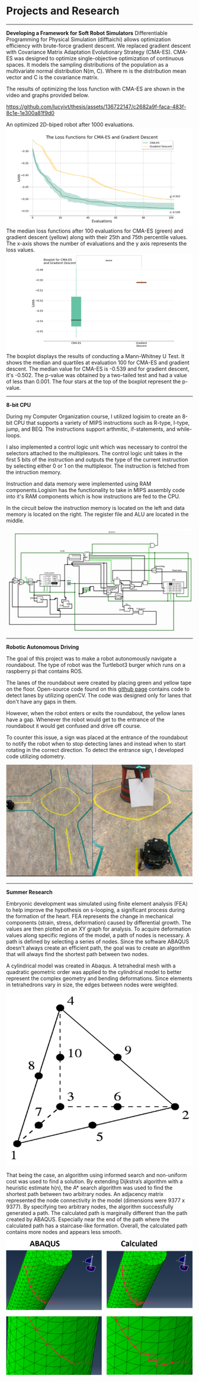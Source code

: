 # Projects and Research
****
**Developing a Framework for Soft Robot Simulators**
 Differentiable Programming for Physical Simulation (difftaichi) allows optimization efficiency with brute-force gradient descent. We replaced gradient descent with Covariance Matrix Adaptation Evolutionary Strategy (CMA-ES). CMA-ES was designed to optimize single-objective optimization of continuous spaces. It models the sampling distributions of the population as a multivariate normal distribution N(m, C). Where m is the distribution mean vector and C is the covariance matrix. 

The results of optimizing the loss function with CMA-ES are shown in the video and graphs provided below.

https://github.com/lucyivt/thesis/assets/136722147/c2682a9f-faca-483f-8c1e-1e300a81f9d0

An optimized 2D-biped robot after 1000 evaluations. 
![CMA-ES versus gradient descent](images/Figure_2.png)
The median loss functions after 100 evaluations for CMA-ES (green) and gradient descent (yellow) along with their 25th and 75th percentile values. The x-axis shows the number of evaluations and the y axis represents the loss values.
![Whiskerplot](images/Figure_3.png)
The boxplot displays the results of conducting a Mann-Whitney U Test. It shows the median and quartiles at evaluation 100 for CMA-ES and gradient descent. The median value for CMA-ES is -0.539 and for gradient descent, it's -0.502. The p-value was obtained by a two-tailed test and had a value of less than 0.001. The four stars at the top of the boxplot represent the p-value.

****
**8-bit CPU**  

During my Computer Organization course, I utilized logisim to create an 8-bit CPU that supports a variety of MIPS instructions such as R-type, I-type, jump, and BEQ. The instructions support arthmitic, if-statements, and while-loops. 

I also implemented a control logic unit which was necessary to control the selectors attached to the multiplexors. The control logic unit takes in the first 5 bits of the instruction and outputs the type of the current instruction by selecting either 0 or 1 on the multiplexor. The instruction is fetched from the intruction memory.

Instruction and data memory were implemented using RAM components.Logisim has the functionality to take in MIPS assembly code into it's RAM components which is how instructions are fed to the CPU.

In the circuit below the instruction memory is located on the left and data memory is located on the right. The register file and ALU are located in the middle.  

![Subject Observer UML](/images/CPU.png)

****
**Robotic Autonomous Driving**  

The goal of this project was to make a robot autonomously navigate a roundabout. The type of robot was the Turtlebot3 burger which runs on a raspberry pi that contains ROS. 

The lanes of the roundabout were created by placing green and yellow tape on the floor. Open-source code found on this [github page]((https://github.com/ROBOTIS-GIT/turtlebot3_autorace_2020)) contains code to detect lanes by utilizing openCV. The code was designed only for lanes that don't have any gaps in them. 

However, when the robot enters or exits the roundabout, the yellow lanes have a gap. Whenever the robot would get to the entrance of the roundabout it would get confused and drive off course. 

To counter this issue, a sign was placed at the entrance of the roundabout to notify the robot when to stop detecting lanes and instead when to start rotating in the correct direction. To detect the entrance sign, I developed code utilizing odometry. 

![Subject Observer UML](/images/roundabout.png)
****

**Summer Research**

Embryonic development was simulated using finite element analysis (FEA) to help improve the hypothesis on s-looping, a significant process during the formation of the heart. FEA represents the change in mechanical components (strain, stress, deformation) caused by differential growth. The values are then plotted on an XY graph for analysis. To acquire deformation values along specific regions of the model, a path of nodes is necessary. A path is defined by selecting a series of nodes. Since the software ABAQUS doesn't always create an efficient path, the goal was to create an algorithm that will always find the shortest path between two nodes. 

A cylindrical model was created in Abaqus. A tetrahedral mesh with a quadratic geometric order was applied to the cylindrical model to better represent the complex geometry and bending deformations. Since elements in tetrahedrons vary in size, the edges between nodes were weighted. 

![Subject Observer UML](/images/tet.png)

That being the case, an algorithm using informed search and non-uniform cost was used to find a solution. By extending Dijkstra’s algorithm with a heuristic estimate h(n), the A* search algorithm was used to find the shortest path between two arbitrary nodes. An adjacency matrix represented the node connectivity in the model (dimensions were 9377 x 9377). 
By specifying two arbitrary nodes, the algorithm successfully generated a path. The calculated path is marginally different than the path created by ABAQUS. Especially near the end of the path where the calculated path has a staircase-like formation.  Overall, the calculated path contains more nodes and appears less smooth. 

![Subject Observer UML](/images/cyl.png)
